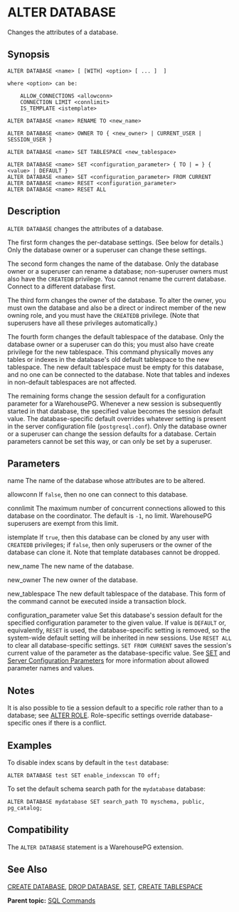 # ALTER DATABASE 

Changes the attributes of a database.

## <a id="section2"></a>Synopsis 

``` {#sql_command_synopsis}
ALTER DATABASE <name> [ [WITH] <option> [ ... ]  ]

where <option> can be:

    ALLOW_CONNECTIONS <allowconn>
    CONNECTION LIMIT <connlimit>
    IS_TEMPLATE <istemplate>

ALTER DATABASE <name> RENAME TO <new_name>

ALTER DATABASE <name> OWNER TO { <new_owner> | CURRENT_USER | SESSION_USER }

ALTER DATABASE <name> SET TABLESPACE <new_tablespace>

ALTER DATABASE <name> SET <configuration_parameter> { TO | = } { <value> | DEFAULT }
ALTER DATABASE <name> SET <configuration_parameter> FROM CURRENT
ALTER DATABASE <name> RESET <configuration_parameter>
ALTER DATABASE <name> RESET ALL

```

## <a id="section3"></a>Description 

`ALTER DATABASE` changes the attributes of a database.

The first form changes the per-database settings. \(See below for details.\)  Only the database owner or a superuser can change these settings.

The second form changes the name of the database. Only the database owner or a superuser can rename a database; non-superuser owners must also have the `CREATEDB` privilege. You cannot rename the current database. Connect to a different database first.

The third form changes the owner of the database. To alter the owner, you must own the database and also be a direct or indirect member of the new owning role, and you must have the `CREATEDB` privilege. \(Note that superusers have all these privileges automatically.\)

The fourth form changes the default tablespace of the database. Only the database owner or a superuser can do this; you must also have create privilege for the new tablespace. This command physically moves any tables or indexes in the database's old default tablespace to the new tablespace. The new default tablespace must be empty for this database, and no one can be connected to the database. Note that tables and indexes in non-default tablespaces are not affected.

The remaining forms change the session default for a configuration parameter for a WarehousePG. Whenever a new session is subsequently started in that database, the specified value becomes the session default value. The database-specific default overrides whatever setting is present in the server configuration file \(`postgresql.conf`\). Only the database owner or a superuser can change the session defaults for a database. Certain parameters cannot be set this way, or can only be set by a superuser.

## <a id="section4"></a>Parameters 

name
The name of the database whose attributes are to be altered.

allowconn
If `false`, then no one can connect to this database.

connlimit
The maximum number of concurrent connections allowed to this database on the coordinator. The default is `-1`, no limit. WarehousePG superusers are exempt from this limit.

istemplate
If `true`, then this database can be cloned by any user with `CREATEDB` privileges; if `false`, then only superusers or the owner of the database can clone it. Note that template databases cannot be dropped.

new_name
The new name of the database.

new\_owner
The new owner of the database.

new\_tablespace
The new default tablespace of the database.
This form of the command cannot be executed inside a transaction block.

configuration\_parameter value
Set this database's session default for the specified configuration parameter to the given value. If value is `DEFAULT` or, equivalently, `RESET` is used, the database-specific setting is removed, so the system-wide default setting will be inherited in new sessions. Use `RESET ALL` to clear all database-specific settings. `SET FROM CURRENT` saves the session's current value of the parameter as the database-specific value.
See [SET](SET.html) and [Server Configuration Parameters](../config_params/guc_config.html) for more information about allowed parameter names and values.

## <a id="section5"></a>Notes 

It is also possible to tie a session default to a specific role rather than to a database; see [ALTER ROLE](ALTER_ROLE.html). Role-specific settings override database-specific ones if there is a conflict.

## <a id="section6"></a>Examples 

To disable index scans by default in the `test` database:

```
ALTER DATABASE test SET enable_indexscan TO off;
```

To set the default schema search path for the `mydatabase` database:

```
ALTER DATABASE mydatabase SET search_path TO myschema, public, pg_catalog;
```

## <a id="section7"></a>Compatibility 

The `ALTER DATABASE` statement is a WarehousePG extension.

## <a id="section8"></a>See Also 

[CREATE DATABASE](CREATE_DATABASE.html), [DROP DATABASE](DROP_DATABASE.html), [SET](SET.html), [CREATE TABLESPACE](CREATE_TABLESPACE.html)

**Parent topic:** [SQL Commands](../sql_commands/sql_ref.html)

